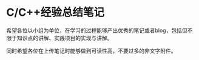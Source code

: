 # C/C++经验总结笔记

希望各位以小组为单位，在学习的过程能够产出优秀的笔记或者blog，包括但不限于知识点的讲解、实践项目的实现与讲解。

同时希望各位在上传笔记时能够做到可读性高，不要过多的非文字附件。
